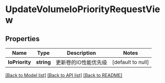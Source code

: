 # UpdateVolumeIoPriorityRequestView

## Properties
Name | Type | Description | Notes
------------ | ------------- | ------------- | -------------
**IoPriority** | **string** | 更新卷的IO性能优先级 | [default to null]

[[Back to Model list]](../README.md#documentation-for-models) [[Back to API list]](../README.md#documentation-for-api-endpoints) [[Back to README]](../README.md)


